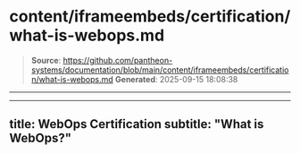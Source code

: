 # content/iframeembeds/certification/what-is-webops.md

> **Source**: https://github.com/pantheon-systems/documentation/blob/main/content/iframeembeds/certification/what-is-webops.md
> **Generated**: 2025-09-15 18:08:38

---

---
title: WebOps Certification
subtitle: "What is WebOps?"
---

<Partial file="certification-guide/what-is-webops.md" />
